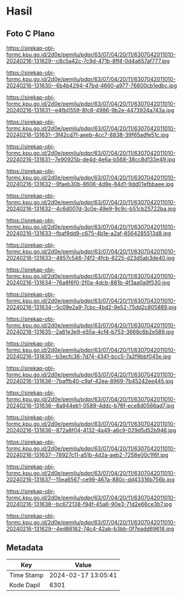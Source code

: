 # Hasil

## Foto C Plano

https://sirekap-obj-formc.kpu.go.id/2d0e/pemilu/pdpr/63/07/04/20/11/6307042011010-20240216-131629--c8c5a42c-7c9d-471b-8ff4-0d4a657af777.jpg

https://sirekap-obj-formc.kpu.go.id/2d0e/pemilu/pdpr/63/07/04/20/11/6307042011010-20240216-131630--6b4b4294-47bd-4660-a977-76600cb1edbc.jpg

https://sirekap-obj-formc.kpu.go.id/2d0e/pemilu/pdpr/63/07/04/20/11/6307042011010-20240216-131631--e4fb0559-8fc8-4986-9b2e-4473924a743a.jpg

https://sirekap-obj-formc.kpu.go.id/2d0e/pemilu/pdpr/63/07/04/20/11/6307042011010-20240216-131631--3f42cd7f-aeeb-4cc7-8838-39f65adfe51c.jpg

https://sirekap-obj-formc.kpu.go.id/2d0e/pemilu/pdpr/63/07/04/20/11/6307042011010-20240216-131631--7e90925b-de4d-4e6a-b568-38cc8d133e49.jpg

https://sirekap-obj-formc.kpu.go.id/2d0e/pemilu/pdpr/63/07/04/20/11/6307042011010-20240216-131632--9faeb30b-8606-4d9e-84d1-9dd01efbbaee.jpg

https://sirekap-obj-formc.kpu.go.id/2d0e/pemilu/pdpr/63/07/04/20/11/6307042011010-20240216-131632--4c6d007d-3c0e-49e9-9c9c-b51cb25722ba.jpg

https://sirekap-obj-formc.kpu.go.id/2d0e/pemilu/pdpr/63/07/04/20/11/6307042011010-20240216-131633--fbaf9dd9-c675-4b1e-a2af-8564285513d8.jpg

https://sirekap-obj-formc.kpu.go.id/2d0e/pemilu/pdpr/63/07/04/20/11/6307042011010-20240216-131633--4857c546-74f2-4fcb-8225-d23d5ab3de40.jpg

https://sirekap-obj-formc.kpu.go.id/2d0e/pemilu/pdpr/63/07/04/20/11/6307042011010-20240216-131634--76a8f6f0-2f0a-4dcb-881b-4f3aa0a9f530.jpg

https://sirekap-obj-formc.kpu.go.id/2d0e/pemilu/pdpr/63/07/04/20/11/6307042011010-20240216-131634--5c09e2a9-7cbc-4bd2-9e52-75dd2c805889.jpg

https://sirekap-obj-formc.kpu.go.id/2d0e/pemilu/pdpr/63/07/04/20/11/6307042011010-20240216-131635--2a61e3e9-e55a-4cf4-b753-3668c6b2e589.jpg

https://sirekap-obj-formc.kpu.go.id/2d0e/pemilu/pdpr/63/07/04/20/11/6307042011010-20240216-131635--b3ecfc36-7d74-4341-bcc5-7a2f9bbf045e.jpg

https://sirekap-obj-formc.kpu.go.id/2d0e/pemilu/pdpr/63/07/04/20/11/6307042011010-20240216-131636--7baffb40-c9af-42ea-8969-7b45242ee445.jpg

https://sirekap-obj-formc.kpu.go.id/2d0e/pemilu/pdpr/63/07/04/20/11/6307042011010-20240216-131636--8a944eb1-0589-4ddc-b76f-ece8d0566ad7.jpg

https://sirekap-obj-formc.kpu.go.id/2d0e/pemilu/pdpr/63/07/04/20/11/6307042011010-20240216-131636--872a8f04-4132-4a49-a6c9-029d5d52b946.jpg

https://sirekap-obj-formc.kpu.go.id/2d0e/pemilu/pdpr/63/07/04/20/11/6307042011010-20240216-131637--78927c11-a51b-4d2a-aeb2-7258e00c1f6f.jpg

https://sirekap-obj-formc.kpu.go.id/2d0e/pemilu/pdpr/63/07/04/20/11/6307042011010-20240216-131637--15ea6567-ce99-467a-880c-dd43316b756b.jpg

https://sirekap-obj-formc.kpu.go.id/2d0e/pemilu/pdpr/63/07/04/20/11/6307042011010-20240216-131638--bc672138-f94f-45a6-90e3-71d2e66ce3b7.jpg

https://sirekap-obj-formc.kpu.go.id/2d0e/pemilu/pdpr/63/07/04/20/11/6307042011010-20240216-131629--4ed86162-74c4-42ab-b3bb-0f7eadd69618.jpg


## Metadata

| Key        | Value               |
| ---------- | ------------------- |
| Time Stamp | 2024-02-17 13:05:41 |
| Kode Dapil | 6301                |



